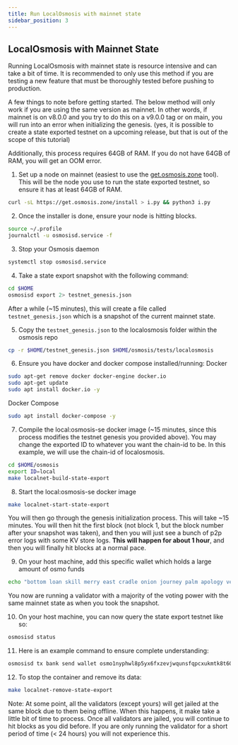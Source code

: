 ```yaml
---
title: Run LocalOsmosis with mainnet state
sidebar_position: 3
---
```

## LocalOsmosis with Mainnet State

Running LocalOsmosis with mainnet state is resource intensive and can take a bit of time. It is recommended to only use this method if you are testing a new feature that must be thoroughly tested before pushing to production.

A few things to note before getting started. The below method will only work if you are using the same version as mainnet. In other words, if mainnet is on v8.0.0 and you try to do this on a v9.0.0 tag or on main, you will run into an error when initializing the genesis. (yes, it is possible to create a state exported testnet on a upcoming release, but that is out of the scope of this tutorial)

Additionally, this process requires 64GB of RAM. If you do not have 64GB of RAM, you will get an OOM error.

1. Set up a node on mainnet (easiest to use the [get.osmosis.zone](https://get.osmosis.zone) tool). This will be the node you use to run the state exported testnet, so ensure it has at least 64GB of RAM.

```sh
curl -sL https://get.osmosis.zone/install > i.py && python3 i.py
```

2. Once the installer is done, ensure your node is hitting blocks.

```sh
source ~/.profile
journalctl -u osmosisd.service -f
```

3. Stop your Osmosis daemon

```sh
systemctl stop osmosisd.service
```

4. Take a state export snapshot with the following command:

```sh
cd $HOME
osmosisd export 2> testnet_genesis.json
```

After a while (~15 minutes), this will create a file called `testnet_genesis.json` which is a snapshot of the current mainnet state.

5. Copy the `testnet_genesis.json` to the localosmosis folder within the osmosis repo

```sh
cp -r $HOME/testnet_genesis.json $HOME/osmosis/tests/localosmosis
```

6. Ensure you have docker and docker compose installed/running:
Docker

```sh
sudo apt-get remove docker docker-engine docker.io
sudo apt-get update
sudo apt install docker.io -y
```

Docker Compose

```sh
sudo apt install docker-compose -y
```

7. Compile the local:osmosis-se docker image (~15 minutes, since this process modifies the testnet genesis you provided above). You may change the exported ID to whatever you want the chain-id to be. In this example, we will use the chain-id of localosmosis.

```sh
cd $HOME/osmosis
export ID=local
make localnet-build-state-export
```

8. Start the local:osmosis-se docker image

```sh
make localnet-start-state-export
```

You will then go through the genesis initialization process. This will take ~15 minutes. You will then hit the first block (not block 1, but the block number after your snapshot was taken), and then you will just see a bunch of p2p error logs with some KV store logs. **This will happen for about 1 hour**, and then you will finally hit blocks at a normal pace.

9. On your host machine, add this specific wallet which holds a large amount of osmo funds

```sh
echo "bottom loan skill merry east cradle onion journey palm apology verb edit desert impose absurd oil bubble sweet glove shallow size build burst effort" | osmosisd keys add wallet --recover --keyring-backend test
```

You now are running a validator with a majority of the voting power with the same mainnet state as when you took the snapshot.

10. On your host machine, you can now query the state export testnet like so:

```sh
osmosisd status
```

11. Here is an example command to ensure complete understanding:

```sh
osmosisd tx bank send wallet osmo1nyphwl8p5yx6fxzevjwqunsfqpcxukmtk8t60m 10000000uosmo --chain-id testing1 --keyring-backend test
```

12. To stop the container and remove its data:

```sh
make localnet-remove-state-export
```

Note: At some point, all the validators (except yours) will get jailed at the same block due to them being offline. When this happens, it make take a little bit of time to process. Once all validators are jailed, you will continue to hit blocks as you did before. If you are only running the validator for a short period of time (< 24 hours) you will not experience this.